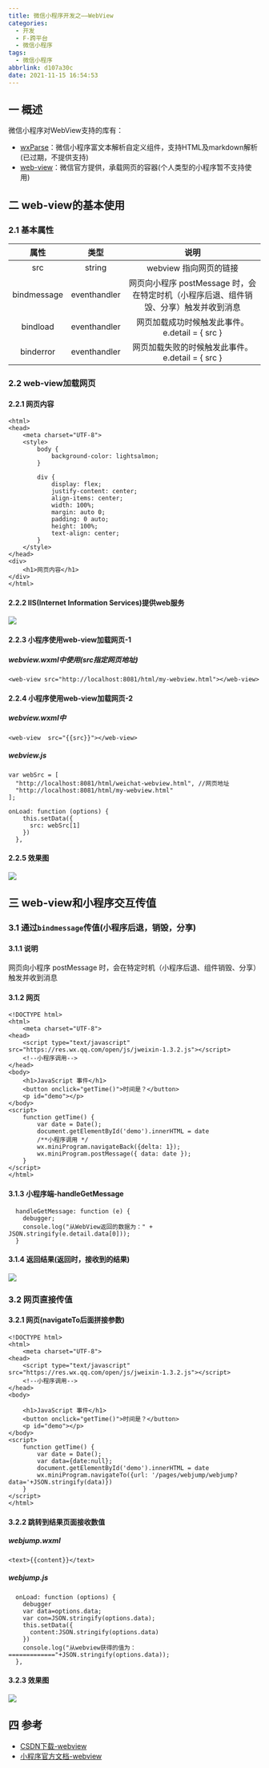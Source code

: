 ```yaml
---
title: 微信小程序开发之——WebView
categories:
  - 开发
  - F-跨平台
  - 微信小程序
tags:
  - 微信小程序
abbrlink: d107a30c
date: 2021-11-15 16:54:53
---
```

## 一 概述

微信小程序对WebView支持的库有：

* [wxParse][00]：微信小程序富文本解析自定义组件，支持HTML及markdown解析(已过期，不提供支持)
* [web-view][01]：微信官方提供，承载网页的容器(个人类型的小程序暂不支持使用)

<!--more-->

## 二 web-view的基本使用

### 2.1 基本属性

|    属性     |     类型     |                             说明                             |
| :---------: | :----------: | :----------------------------------------------------------: |
|     src     |    string    |                    webview 指向网页的链接                    |
| bindmessage | eventhandler | 网页向小程序 postMessage 时，会在特定时机（小程序后退、组件销毁、分享）触发并收到消息 |
|  bindload   | eventhandler |        网页加载成功时候触发此事件。e.detail = { src }        |
|  binderror  | eventhandler |       网页加载失败的时候触发此事件。e.detail = { src }       |

### 2.2 web-view加载网页

#### 2.2.1 网页内容

```
<html>
<head>
    <meta charset="UTF-8">
    <style>
        body {
            background-color: lightsalmon;
        }

        div {
            display: flex;
            justify-content: center;
            align-items: center;
            width: 100%;
            margin: auto 0;
            padding: 0 auto;
            height: 100%;
            text-align: center;
        }
    </style>
</head>
<div>
    <h1>网页内容</h1>
</div>
</html>
```

#### 2.2.2 IIS(Internet Information Services)提供web服务
![][1]

#### 2.2.3 小程序使用web-view加载网页-1

##### webview.wxml中使用(src指定网页地址)

```
<web-view src="http://localhost:8081/html/my-webview.html"></web-view>
```

#### 2.2.4 小程序使用web-view加载网页-2

##### webview.wxml中

```
<web-view  src="{{src}}"></web-view>
```

##### webview.js

```
var webSrc = [
  "http://localhost:8081/html/weichat-webview.html", //网页地址
  "http://localhost:8081/html/my-webview.html"
];

onLoad: function (options) {
    this.setData({
      src: webSrc[1]
    })
  },
```

#### 2.2.5 效果图
![][2]

## 三 web-view和小程序交互传值

### 3.1 通过`bindmessage`传值(小程序后退，销毁，分享)

#### 3.1.1 说明

网页向小程序 postMessage 时，会在特定时机（小程序后退、组件销毁、分享）触发并收到消息

#### 3.1.2 网页

```
<!DOCTYPE html>
<html>
    <meta charset="UTF-8">
<head>
    <script type="text/javascript" src="https://res.wx.qq.com/open/js/jweixin-1.3.2.js"></script>
    <!--小程序调用-->
</head>
<body>
    <h1>JavaScript 事件</h1>
    <button onclick="getTime()">时间是？</button>
    <p id="demo"></p>
</body>
<script>
    function getTime() {
        var date = Date();
        document.getElementById('demo').innerHTML = date
        /**小程序调用 */
        wx.miniProgram.navigateBack({delta: 1}); 
        wx.miniProgram.postMessage({ data: date });
    }
</script>
</html>
```

#### 3.1.3 小程序端-handleGetMessage

```
  handleGetMessage: function (e) {
    debugger;
    console.log("从WebView返回的数据为：" + JSON.stringify(e.detail.data[0]));
  }
```

#### 3.1.4 返回结果(返回时，接收到的结果)
![][3]

### 3.2 网页直接传值

#### 3.2.1 网页(navigateTo后面拼接参数)

```
<!DOCTYPE html>
<html>
    <meta charset="UTF-8">
<head>
    <script type="text/javascript" src="https://res.wx.qq.com/open/js/jweixin-1.3.2.js"></script>
    <!--小程序调用-->
</head>
<body>

    <h1>JavaScript 事件</h1>
    <button onclick="getTime()">时间是？</button>
    <p id="demo"></p>
</body>
<script>
    function getTime() {
        var date = Date();
        var data={date:null};
        document.getElementById('demo').innerHTML = date
        wx.miniProgram.navigateTo({url: '/pages/webjump/webjump?data='+JSON.stringify(data)})
    }
</script>
</html>
```

#### 3.2.2 跳转到结果页面接收数值

##### webjump.wxml

```
<text>{{content}}</text>
```

##### webjump.js

```
  onLoad: function (options) {
    debugger
    var data=options.data;
    var con=JSON.stringify(options.data);
    this.setData({
      content:JSON.stringify(options.data)
    })
    console.log("从webview获得的值为：============="+JSON.stringify(options.data));
  },
```

#### 3.2.3 效果图
![][4]

## 四 参考
* [CSDN下载-webview](https://download.csdn.net/download/Calvin_zhou/42466860)
* [小程序官方文档-webview](https://developers.weixin.qq.com/miniprogram/dev/component/web-view.html)



[00]:https://github.com/icindy/wxParse
[01]:https://developers.weixin.qq.com/miniprogram/dev/component/web-view.html
[1]:https://raw.githubusercontent.com/PGzxc/CDN/master/blog-wechat/wechat-webview-iis-service.png
[2]:https://raw.githubusercontent.com/PGzxc/CDN/master/blog-wechat/wechat-webview-basic-use.png
[3]:https://raw.githubusercontent.com/PGzxc/CDN/master/blog-wechat/wechat-webview-handleGetMessage.png
[4]:https://raw.githubusercontent.com/PGzxc/CDN/master/blog-wechat/wechat-webview-jump-param.gif
